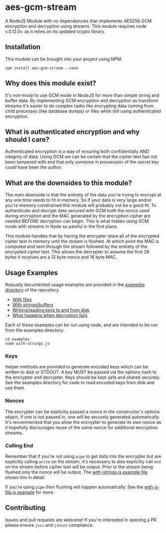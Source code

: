 # aes-gcm-stream
A NodeJS Module with no dependencies that implements AES256 GCM encryption and decryption using streams.
This module requires node v.0.12.0+ as it relies on its updated crypto library.

## Installation
This module can be brought into your project using NPM:

```
npm install aes-gcm-stream --save
```

## Why does this module exist?
It's non-trivial to use GCM mode in NodeJS for more than simple string and buffer data. By implementing
GCM encryption and decryption as transform streams it's easier to do complex tasks like encrypting data
coming from child processes (like database dumps) or files while still using authenticated encryption.

## What is authenticated encryption and why should I care?
Authenticated encryption is a way of ensuring both confidentially AND integrity of data. Using GCM
we can be certain that the cipher text has not been tampered with and that only someone in possession
of the secret key could have been the author.

## What are the downsides to this module?
The main downside is that the entirety of the data you're trying to encrypt at any one time needs to fit
in memory. So if your data is very large and/or you're memory constrained this module will probably not
be a good fit. To authenticate and decrypt data secured with GCM both the nonce used during encryption and
the MAC generated by the encryption cipher are needed BEFORE decryption can begin. This is what makes
using GCM mode with streams in Node so painful in the first place.

This module handles that by having the encrypter store all of the encrypted cipher text in memory
until the stream is flushed. At which point the MAC is computed and sent through the stream followed by
the entirety of the encrypted cipher text. This allows the decrypter to assume the
first 28 bytes it receives are a 12 byte nonce and 16 byte MAC.

## Usage Examples
Robustly documented usage examples are provided in the [examples directory](https://github.com/MattSurabian/aes-gcm-stream/tree/master/examples) of the repository.
 - [With files](https://github.com/MattSurabian/aes-gcm-stream/blob/master/examples/with-a-file.js)
 - [With strings/buffers](https://github.com/MattSurabian/aes-gcm-stream/blob/master/examples/with-strings.js)
 - [Writing/reading keys to and from disk](https://github.com/MattSurabian/aes-gcm-stream/blob/master/examples/read-write-key-file.js)
 - [What happens when decryption fails](https://github.com/MattSurabian/aes-gcm-stream/blob/master/examples/failed-decryption.js)

Each of these examples can be run using node, and are intended to be run from the examples directory:

```
cd examples
node with-strings.js
```

### Keys
Helper methods are provided to generate encoded keys which can be written to disk or STDOUT. A key
MUST be passed via the options hash to the encrypter and decrypter. Keys should be kept safe and
shared securely. See the examples directory for code to read encoded keys from disk and use them.

### Nonces
The encrypter can be explicitly passed a nonce in the constructor's options object, if one is
not passed in, one will be securely generated automatically. It's recommended that you allow the
encrypter to generate its own nonce as it hopefully discourages reuse of the same nonce for additional
encryption streams.

### Calling End
Remember that if you're not using `pipe` to get data into the encrypter but are explicitly calling
`write` on the stream, it's necessary to also explicitly call `end` on the stream before cipher text
will be output. Prior to the stream being flushed only the nonce will be output. The [with-strings.js
example file](https://github.com/MattSurabian/aes-gcm-stream/blob/master/examples/with-strings.js) shows this in detail.

If you're using `pipe` then flushing will happen automatically. See the [with-a-file.js example](https://github.com/MattSurabian/aes-gcm-stream/blob/master/examples/with-a-file.js) for more.

## Contributing
Issues and pull requests are welcome! If you're interested in opening a PR please ensure `jscs` and `jshint` compliance.